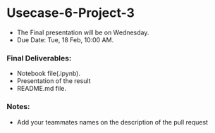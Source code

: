 # Usecase-6-Project-3

- The Final presentation will be on Wednesday.
- Due Date: Tue, 18 Feb, 10:00 AM.
### Final Deliverables:
- Notebook file(.ipynb).
- Presentation of the result
- README.md file.
### Notes:
- Add your teammates names on the description of the pull request
